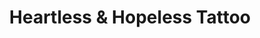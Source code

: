 ---
title: "Heartless & Hopeless Tattoo"
url: /springfield/heartless-and-hopeless-tattoo/
shop: tattoo
---